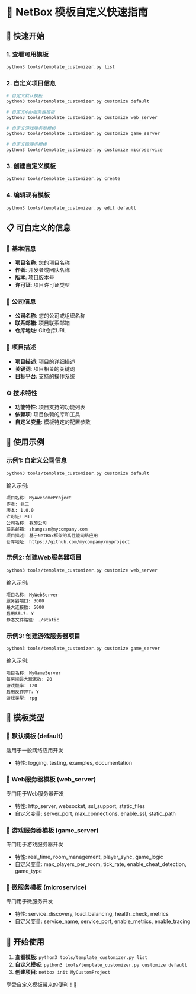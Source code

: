 # 🎨 NetBox 模板自定义快速指南

## 🚀 快速开始

### 1. 查看可用模板
```bash
python3 tools/template_customizer.py list
```

### 2. 自定义项目信息
```bash
# 自定义默认模板
python3 tools/template_customizer.py customize default

# 自定义Web服务器模板
python3 tools/template_customizer.py customize web_server

# 自定义游戏服务器模板
python3 tools/template_customizer.py customize game_server

# 自定义微服务模板
python3 tools/template_customizer.py customize microservice
```

### 3. 创建自定义模板
```bash
python3 tools/template_customizer.py create
```

### 4. 编辑现有模板
```bash
python3 tools/template_customizer.py edit default
```

## 📋 可自定义的信息

### 🔧 基本信息
- **项目名称**: 您的项目名称
- **作者**: 开发者或团队名称  
- **版本**: 项目版本号
- **许可证**: 项目许可证类型

### 🏢 公司信息
- **公司名称**: 您的公司或组织名称
- **联系邮箱**: 项目联系邮箱
- **仓库地址**: Git仓库URL

### 📝 项目描述
- **项目描述**: 项目的详细描述
- **关键词**: 项目相关的关键词
- **目标平台**: 支持的操作系统

### ⚙️ 技术特性
- **功能特性**: 项目支持的功能列表
- **依赖项**: 项目依赖的库和工具
- **自定义变量**: 模板特定的配置参数

## 🎯 使用示例

### 示例1: 自定义公司信息
```bash
python3 tools/template_customizer.py customize default
```

输入示例:
```
项目名称: MyAwesomeProject
作者: 张三
版本: 1.0.0
许可证: MIT
公司名称: 我的公司
联系邮箱: zhangsan@mycompany.com
项目描述: 基于NetBox框架的高性能网络应用
仓库地址: https://github.com/mycompany/myproject
```

### 示例2: 创建Web服务器项目
```bash
python3 tools/template_customizer.py customize web_server
```

输入示例:
```
项目名称: MyWebServer
服务器端口: 3000
最大连接数: 5000
启用SSL?: Y
静态文件路径: ./static
```

### 示例3: 创建游戏服务器项目
```bash
python3 tools/template_customizer.py customize game_server
```

输入示例:
```
项目名称: MyGameServer
每房间最大玩家数: 20
游戏帧率: 120
启用反作弊?: Y
游戏类型: rpg
```

## 📁 模板类型

### 🔹 默认模板 (default)
适用于一般网络应用开发
- 特性: logging, testing, examples, documentation

### 🔹 Web服务器模板 (web_server)
专门用于Web服务器开发
- 特性: http_server, websocket, ssl_support, static_files
- 自定义变量: server_port, max_connections, enable_ssl, static_path

### 🔹 游戏服务器模板 (game_server)
专门用于游戏服务器开发
- 特性: real_time, room_management, player_sync, game_logic
- 自定义变量: max_players_per_room, tick_rate, enable_cheat_detection, game_type

### 🔹 微服务模板 (microservice)
专门用于微服务开发
- 特性: service_discovery, load_balancing, health_check, metrics
- 自定义变量: service_name, service_port, enable_metrics, enable_tracing

## 🎉 开始使用

1. **查看模板**: `python3 tools/template_customizer.py list`
2. **自定义模板**: `python3 tools/template_customizer.py customize default`
3. **创建项目**: `netbox init MyCustomProject`

享受自定义模板带来的便利！🚀 